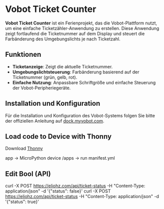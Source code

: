 # Vobot Ticket Counter

**Vobot Ticket Counter** ist ein Ferienprojekt, das die Vobot-Plattform nutzt, um eine einfache Ticketzähler-Anwendung zu erstellen. Diese Anwendung zeigt fortlaufend die Ticketnummer auf dem Display und steuert die Farbänderung des Umgebungslichts je nach Ticketzahl.

## Funktionen
- **Ticketanzeige**: Zeigt die aktuelle Ticketnummer.
- **Umgebungslichtsteuerung**: Farbänderung basierend auf der Ticketnummer (grün, gelb, rot).
- **Einfache Nutzung**: Anpassbare Schriftgröße und einfache Steuerung der Vobot-Peripheriegeräte.

## Installation und Konfiguration
Für die Installation und Konfiguration des Vobot-Systems folgen Sie bitte der offiziellen Anleitung auf [dock.myvobot.com](https://dock.myvobot.com/developer/getting_started/).

## Load code to Device with Thonny
Download [Thonny](https://thonny.org/)

app -> MicroPython device /apps -> run manifest.yml

## Edit Bool (API)
curl -X POST https://eliohz.com/api/ticket-status   -H "Content-Type: application/json"   -d '{"status": false}'
curl -X POST https://eliohz.com/api/ticket-status   -H "Content-Type: application/json"   -d '{"status": true}'
